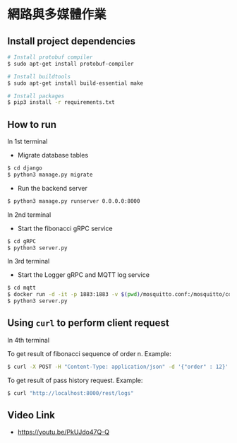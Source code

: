 # 網路與多媒體作業

## Install project dependencies

```bash
# Install protobuf compiler
$ sudo apt-get install protobuf-compiler

# Install buildtools
$ sudo apt-get install build-essential make

# Install packages
$ pip3 install -r requirements.txt
```

## How to run

In 1st terminal

- Migrate database tables

```bash
$ cd django
$ python3 manage.py migrate
```

- Run the backend server

```bash
$ python3 manage.py runserver 0.0.0.0:8000
```

In 2nd terminal

- Start the fibonacci gRPC service

```bash
$ cd gRPC
$ python3 server.py
```

In 3rd terminal

- Start the Logger gRPC and MQTT log service

```bash
$ cd mqtt
$ docker run -d -it -p 1883:1883 -v $(pwd)/mosquitto.conf:/mosquitto/config/mosquitto.conf eclipse-mosquitto
$ python3 server.py
```

## Using `curl` to perform client request

In 4th terminal

To get result of fibonacci sequence of order n. Example:

```bash
$ curl -X POST -H "Content-Type: application/json" -d '{"order" : 12}' "http://localhost:8000/rest/fibonacci"
```

To get result of pass history request. Example:

```bash
$ curl "http://localhost:8000/rest/logs"
```

## Video Link

- https://youtu.be/PkUJdo47Q-Q
